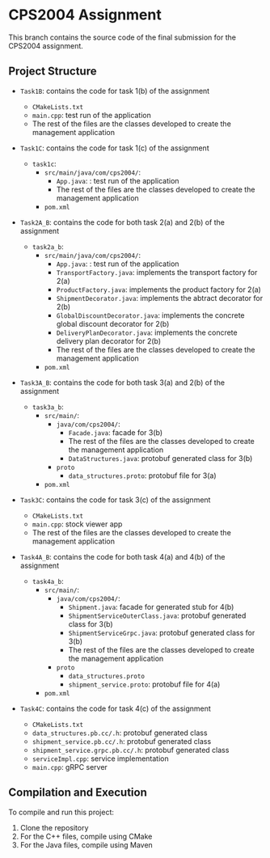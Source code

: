 # CPS2004 Assignment

This branch contains the source code of the final submission for the CPS2004 assignment.

## Project Structure

- `Task1B`: contains the code for task 1(b) of the assignment
    - `CMakeLists.txt`
    - `main.cpp`: test run of the application
    - The rest of the files are the classes developed to create the management application

- `Task1C`: contains the code for task 1(c) of the assignment
   - `task1c`:
      - `src/main/java/com/cps2004/`:
         - `App.java`: : test run of the application
         - The rest of the files are the classes developed to create the management application 
      - `pom.xml`

- `Task2A_B`: contains the code for both task 2(a) and 2(b) of the assignment 
   - `task2a_b`:
      - `src/main/java/com/cps2004/`:
         - `App.java`: : test run of the application
         - `TransportFactory.java`: implements the transport factory for 2(a)
         - `ProductFactory.java`: implements the product factory for 2(a)
         - `ShipmentDecorator.java`: implements the abtract decorator for 2(b)
         - `GlobalDiscountDecorator.java`: implements the concrete  global discount decorator for 2(b)
         - `DeliveryPlanDecorator.java`: implements the concrete delivery plan decorator for 2(b)
         - The rest of the files are the classes developed to create the management application
      - `pom.xml`

- `Task3A_B`: contains the code for both task 3(a) and 2(b) of the assignment 
   - `task3a_b`:
      - `src/main/`:
         - `java/com/cps2004/`:
            - `Facade.java`: facade for 3(b)
            - The rest of the files are the classes developed to create the management application
            - `DataStructures.java`: protobuf generated class for 3(b)
         - `proto`
            - `data_structures.proto`: protobuf file for 3(a)
      - `pom.xml`

- `Task3C`: contains the code for task 3(c) of the assignment
   - `CMakeLists.txt`
   - `main.cpp`: stock viewer app
   - The rest of the files are the classes developed to create the management application

- `Task4A_B`: contains the code for both task 4(a) and 4(b) of the assignment
   - `task4a_b`:
      - `src/main/`:
         - `java/com/cps2004/`:
            - `Shipment.java`: facade for generated stub for 4(b)
            - `ShipmentServiceOuterClass.java`: protobuf generated class for 3(b)
            - `ShipmentServiceGrpc.java`: protobuf generated class for 3(b)
            - The rest of the files are the classes developed to create the management application
         - `proto`
            - `data_structures.proto`
            - `shipment_service.proto`: protobuf file for 4(a)
      - `pom.xml`

- `Task4C`: contains the code for task 4(c) of the assignment
   - `CMakeLists.txt`
   - `data_structures.pb.cc/.h`: protobuf generated class 
   - `shipment_service.pb.cc/.h`: protobuf generated class 
   - `shipment_service.grpc.pb.cc/.h`: protobuf generated class
   - `serviceImpl.cpp`: service implementation
   - `main.cpp`: gRPC server

## Compilation and Execution

To compile and run this project:

1. Clone the repository
2. For the C++ files, compile using CMake
3. For the Java files, compile using Maven
